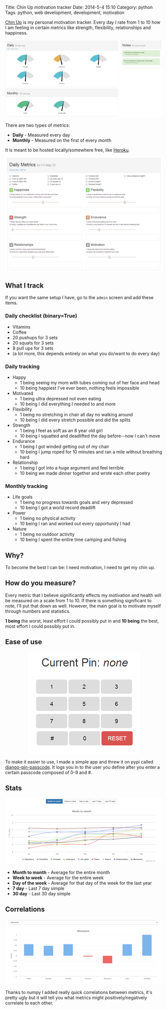 Title: Chin Up motivation tracker
Date: 2014-5-4 15:10
Category: python
Tags: python, web development, development, motivation


[Chin Up](https://github.com/ckcollab/chin-up) is my personal motivation tracker. Every day I rate from 1 to 10 how I am
feeling in certain metrics like strength, flexibility, relationships and happiness.

<div class="image-wrapper">
    <img src="images/chinup/home_view.png" alt="Home View of Chin Up" class="image-full-width">
</p>


There are two types of metrics:

 * **Daily** - Measured every day
 * **Monthly** - Measured on the first of every month

It is meant to be hosted locally/somewhere free, like [Heroku](http://heroku.com).


<p align="center" class="image-wrapper">
    <img src="images/chinup/input.png" alt="Input data every day to Chin Up" class="image-full-width">
</p>

## What I track

If you want the same setup I have, go to the `admin` screen and add these items.

### Daily checklist (binary=True)
- Vitamins
- Coffee
- 20 pushups for 3 sets
- 20 squats for 3 sets
- 8 pull ups for 3 sets
- (a lot more, this depends entirely on what you do/want to do every day)

### Daily tracking
- Happy
    * 1 being seeing my mom with tubes coming out of her face and head
    * 10 being happiest I've ever been, nothing feels impossible
- Motivated
    * 1 being ultra depressed not even eating
    * 10 being I did everything I needed to and more
- Flexibility
    * 1 being no stretching in chair all day no walking around
    * 10 being I did every stretch possible and did the splits
- Strength
    * 1 being I feel as soft as an 8 year old girl
    * 10 being I squatted and deadlifted the day before--now I can't move
- Endurance
    * 1 being I got winded getting out of my chair
    * 10 being I jump roped for 10 minutes and ran a mile without breathing hard
- Relationship
    * 1 being I got into a huge argument and feel terrible
    * 10 being we made dinner together and wrote each other poetry

### Monthly tracking
- Life goals
    * 1 being no progress towards goals and very depressed
    * 10 being I got a world record deadlift
- Power
    * 1 being no physical activity
    * 10 being I ran and worked out every opportunity I had
- Nature
    * 1 being no outdoor activity
    * 10 being I spent the entire time camping and fishing



## Why?
To become the best I can be: I need motivation, I need to get my chin up.

## How do you measure?
Every metric that I believe significantly effects my motivation and health will be measured on a scale from 1 to 10.
If there is something significant to note, I'll put that down as well. However, the main goal is to motivate myself through
numbers and statistics.

**1 being** the worst, least effort I could possibly put in and **10 being** the best, most effort I could possibly put in.



## Ease of use

<p align="center" class="image-wrapper">
    <img src="images/chinup/pin_passcode.png" alt="django-pin-passcode screen">
</p>

To make it easier to use, I made a simple app and threw it on pypi called [django-pin-passcode](https://github.com/ckcollab/django-pin-passcode).
It logs you in to the user you define after you enter a certain passcode composed of 0-9 and #.


## Stats

<p align="center" class="image-wrapper">
    <img src="images/chinup/stats.png" alt="highchart stats" class="image-full-width">
</p>

 * **Month to month** - Average for the entire month
 * **Week to week** - Average for the entire week
 * **Day of the week** - Average for that day of the week for the last year
 * **7 day** - Last 7 day simple
 * **30 day** - Last 30 day simple


## Correlations

<p align="center" class="image-wrapper">
    <img src="images/chinup/correlations.png" alt="Correlations" class="image-full-width">
</p>

Thanks to numpy I added really quick correlations between metrics, it's pretty ugly but it will tell you what metrics
might positively/negatively correlate to each other.
